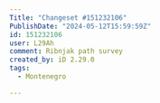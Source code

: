 ```yaml
---
Title: "Changeset #151232106"
PublishDate: "2024-05-12T15:59:59Z"
id: 151232106
user: L29Ah
comment: Ribnjak path survey
created_by: iD 2.29.0
tags:
  - Montenegro

---
```

